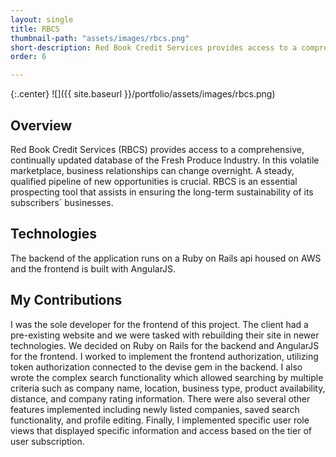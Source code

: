 ```yaml
---
layout: single
title: RBCS
thumbnail-path: "assets/images/rbcs.png"
short-description: Red Book Credit Services provides access to a comprehensive, continually updated database of the Fresh Produce Industry that helps users monitor companies business habits and helps them make connections to those companies.
order: 6

---
```


{:.center}
![]({{ site.baseurl }}/portfolio/assets/images/rbcs.png)

## Overview
Red Book Credit Services (RBCS) provides access to a comprehensive, continually updated database of the Fresh Produce Industry. In this volatile marketplace, business relationships can change overnight. A steady, qualified pipeline of new opportunities is crucial. RBCS is an essential prospecting tool that assists in ensuring the long-term sustainability of its subscribers´ businesses.

## Technologies

The backend of the application runs on a Ruby on Rails api housed on AWS and the frontend is built with AngularJS.

## My Contributions

I was the sole developer for the frontend of this project. The client had a pre-existing website and we were tasked with rebuilding their site in newer technologies. We decided on Ruby on Rails for the backend and AngularJS for the frontend. I worked to implement the frontend authorization, utilizing token authorization connected to the devise gem in the backend. I also wrote the complex search functionality which allowed searching by multiple criteria such as company name, location, business type, product availability, distance, and company rating information. There were also several other features implemented including newly listed companies, saved search functionality, and profile editing. Finally, I implemented specific user role views that displayed specific information and access based on the tier of user subscription.
